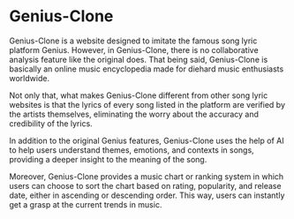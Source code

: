 # Genius-Clone

Genius-Clone is a website designed to imitate the famous song lyric platform Genius. However, in Genius-Clone, there is no collaborative analysis feature like the original does. That being said, Genius-Clone is basically an online music encyclopedia made for diehard music enthusiasts worldwide.

Not only that, what makes Genius-Clone different from other song lyric websites is that the lyrics of every song listed in the platform are verified by the artists themselves, eliminating the worry about the accuracy and credibility of the lyrics.

In addition to the original Genius features, Genius-Clone uses the help of AI to help users understand themes, emotions, and contexts in songs, providing a deeper insight to the meaning of the song.

Moreover, Genius-Clone provides a music chart or ranking system in which users can choose to sort the chart based on rating, popularity, and release date, either in ascending or descending order. This way, users can instantly get a grasp at the current trends in music.